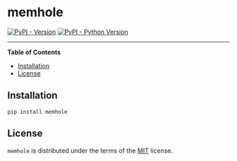 # memhole

[![PyPI - Version](https://img.shields.io/pypi/v/memhole.svg)](https://pypi.org/project/memhole)
[![PyPI - Python Version](https://img.shields.io/pypi/pyversions/memhole.svg)](https://pypi.org/project/memhole)

-----

**Table of Contents**

- [Installation](#installation)
- [License](#license)

## Installation

```console
pip install memhole
```

## License

`memhole` is distributed under the terms of the [MIT](https://spdx.org/licenses/MIT.html) license.
